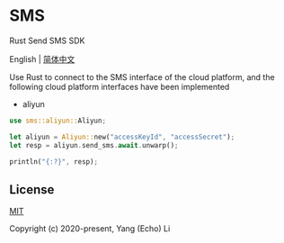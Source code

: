 # SMS

Rust Send SMS SDK

English | [简体中文](./README.zh-CN.md)

Use Rust to connect to the SMS interface of the cloud platform, and the following cloud platform interfaces have been implemented

* aliyun

```rust
use sms::aliyun::Aliyun;

let aliyun = Aliyun::new("accessKeyId", "accessSecret");
let resp = aliyun.send_sms.await.unwarp();

println("{:?}", resp);
```

## License

[MIT](https://opensource.org/licenses/MIT)

Copyright (c) 2020-present, Yang (Echo) Li